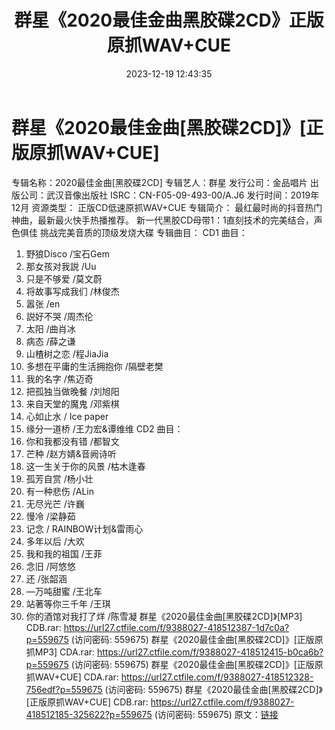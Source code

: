 ﻿---
title: 群星《2020最佳金曲黑胶碟2CD》正版原抓WAV+CUE
date: 2023-12-19 12:43:35
categories: WAV车载音乐、镜像
tags: 华语中文
---
# 群星《2020最佳金曲[黑胶碟2CD]》[正版原抓WAV+CUE]

专辑名称：2020最佳金曲[黑胶碟2CD]
专辑艺人：群星
发行公司：金品唱片
出版公司：武汉音像出版社
ISRC：CN-F05-09-493-00/A.J6
发行时间：2019年12月
资源类型： 正版CD低速原抓WAV+CUE
专辑简介：
最红最时尚的抖音热门神曲，最新最火快手热播推荐。
新一代黑胶CD母带1：1直刻技术的完美结合，声色俱佳 挑战完美音质的顶级发烧大碟
专辑曲目：
CD1 曲目：
01. 野狼Disco /宝石Gem
02. 那女孩对我説 /Uu
03. 只是不够爱 /莫文蔚
04. 将故事写成我们 /林俊杰
05. 嚣张 /en
06. 説好不哭 /周杰伦
07. 太阳 /曲肖冰
08. 病态 /薛之谦
09. 山楂树之恋 /程JiaJia
10. 多想在平庸的生活拥抱你 /隔壁老樊
11. 我的名字 /焦迈奇
12. 把孤独当做晚餐 /刘旭阳
13. 来自天堂的魔鬼 /邓紫棋
14. 心如止水 / Ice paper
15. 缘分一道桥 /王力宏&谭维维
CD2 曲目：
01. 你和我都没有错 /都智文
02. 芒种 /赵方婧&音阙诗听
03. 这一生关于你的风景 /枯木逢春
04. 孤芳自赏 /杨小壮
05. 有一种悲伤 /ALin
06. 无尽光芒 /许巍
07. 慢冷 /梁静茹
08. 记念 / RAINBOW计划&雷雨心
09. 多年以后 /大欢
10. 我和我的祖国 /王菲
11. 念旧 /阿悠悠
12. 还 /张韶涵
13. —万吨甜蜜 /王北车
14. 站著等你三千年 /王琪
15. 你的酒馆对我打了烊 /陈雪凝
群星《2020最佳金曲[黑胶碟2CD]》[MP3] CDB.rar: https://url27.ctfile.com/f/9388027-418512387-1d7c0a?p=559675
(访问密码: 559675)
群星《2020最佳金曲[黑胶碟2CD]》[正版原抓MP3] CDA.rar: https://url27.ctfile.com/f/9388027-418512415-b0ca6b?p=559675
(访问密码: 559675)
群星《2020最佳金曲[黑胶碟2CD]》[正版原抓WAV+CUE] CDA.rar: https://url27.ctfile.com/f/9388027-418512328-756edf?p=559675
(访问密码: 559675)
群星《2020最佳金曲[黑胶碟2CD]》[正版原抓WAV+CUE] CDB.rar: https://url27.ctfile.com/f/9388027-418512185-325622?p=559675
(访问密码: 559675)
原文：[链接](https://blog.sina.com.cn/s/blog_1647c7e76010313xv.html)